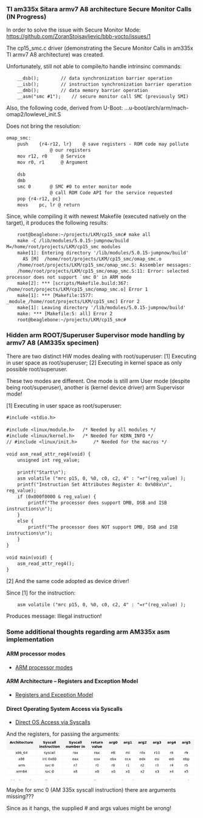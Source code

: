 ### TI am335x Sitara armv7 A8 architecture Secure Monitor Calls (IN Progress)

In order to solve the issue with Secure Monitor Mode:
https://github.com/ZoranStojsavljevic/bbb-yocto/issues/1

The cp15_smc.c driver (demonstrating the Secure Monitor Calls in am335x TI armv7 A8 architecture) was created.

Unfortunately, still not able to compile/to handle intrinsinc commands:
```
	__dsb();		// data synchronization barrier operation
	__isb();		// instruction synchronization barrier operation
	__dmb();		// data memory barrier operation
	__asm("smc #1");	// secure monitor call SMC (previously SMI)
```
Also, the following code, derived from U-Boot:
...u-boot/arch/arm/mach-omap2/lowlevel_init.S

Does not bring the resolution:
```
omap_smc:
	push	{r4-r12, lr}	@ save registers - ROM code may pollute
				@ our registers
	mov	r12, r0		@ Service
	mov	r0, r1		@ Argument

	dsb
	dmb
	smc	0		@ SMC #0 to enter monitor mode
				@ call ROM Code API for the service requested
	pop	{r4-r12, pc}
	movs	pc, lr @ return
```
Since, while compiling it with newest Makefile (executed natively on the target), it produces the following results:
```
	root@beaglebone:~/projects/LKM/cp15_smc# make all
	make -C /lib/modules/5.0.15-jumpnow/build M=/home/root/projects/LKM/cp15_smc modules
	make[1]: Entering directory '/lib/modules/5.0.15-jumpnow/build'
	  AS [M]  /home/root/projects/LKM/cp15_smc/omap_smc.o
	/home/root/projects/LKM/cp15_smc/omap_smc.S: Assembler messages:
	/home/root/projects/LKM/cp15_smc/omap_smc.S:11: Error: selected processor does not support `smc 0' in ARM mode
	make[2]: *** [scripts/Makefile.build:367: /home/root/projects/LKM/cp15_smc/omap_smc.o] Error 1
	make[1]: *** [Makefile:1577: _module_/home/root/projects/LKM/cp15_smc] Error 2
	make[1]: Leaving directory '/lib/modules/5.0.15-jumpnow/build'
	make: *** [Makefile:5: all] Error 2
	root@beaglebone:~/projects/LKM/cp15_smc# 
```
### Hidden arm ROOT/Superuser Supervisor mode handling by armv7 A8 (AM335x specimen)

There are two distinct HW modes dealing with root/superuser:
[1] Executing in user space as root/superuser;
[2] Executing in kernel space as only possible root/superuser.

These two modes are different. One mode is still arm User mode (despite being root/superuser), another is (kernel device driver) arm Supervisor mode!

[1] Executing in user space as root/superuser:
```
#include <stdio.h>

#include <linux/module.h>	/* Needed by all modules */
#include <linux/kernel.h>	/* Needed for KERN_INFO */
// #include <linux/init.h>		/* Needed for the macros */

void asm_read_attr_reg4(void) {
	unsigned int reg_value;

	printf("Start\n");
	asm volatile ("mrc p15, 0, %0, c0, c2, 4" : "=r"(reg_value) );
	printf("Instruction Set Attributes Register 4: 0x%08x\n", reg_value);
	if (0x000f0000 & reg_value) {
		printf("The processor does support DMB, DSB and ISB instructions\n");
	}
	else {
		printf("The processor does NOT support DMB, DSB and ISB instructions\n");
	}
}

void main(void) {
	asm_read_attr_reg4();
}
```
[2] And the same code adopted as device driver!

Since [1] for the instruction:
```
	asm volatile ("mrc p15, 0, %0, c0, c2, 4" : "=r"(reg_value) );
```
Produces message: Illegal instruction!

### Some additional thoughts regarding arm AM335x asm implementation

#### ARM processor modes
* [ARM processor modes](https://developer.arm.com/documentation/ddi0406/cb/System-Level-Architecture/The-System-Level-Programmers--Model/ARM-processor-modes-and-ARM-core-registers/ARM-processor-modes?lang=en)

#### ARM Architecture – Registers and Exception Model
* [Registers and Exception Model](https://www.embien.com/blog/arm-architecture-registers-exception-model)

#### Direct Operating System Access via Syscalls
* [Direct OS Access via Syscalls](https://www.cs.uaf.edu/2017/fall/cs301/lecture/11_17_syscall.html)

And the registers, for passing the arguments:
![](different_arch_system_calls.png)

Maybe for smc 0 (AM 335x syscall instruction) there are arguments missing???

Since as it hangs, the supplied # and args values might be wrong!
